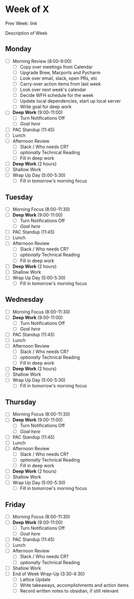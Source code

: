 # Week of X
Prev Week: *link*

Description of Week

## Monday
 - [ ] Morning Review (8:00-9:00)
	 - [ ] Copy over meetings from Calendar
	 - [ ] Upgrade Brew, Macports and Pycharm
	 - [ ] Look over email, slack, open PRs, etc
	 - [ ] Carry-over action items from last week
	 - [ ] Look over next week's calendar
	 - [ ] Decide WFH schedule for the week
	 - [ ] Update local dependencies, start up local server
	 - [ ] Write goal for deep work
 - [ ] **Deep Work** (9:00-11:00)
	 - [ ] Turn Notifications Off
	 - [ ] *Goal here*
 - [ ] PAC Standup (11:45)
 - [ ] Lunch
 - [ ] Afternoon Review
	 - [ ] Slack / Who needs CR?
	 - [ ] *optionally* Technical Reading
	 - [ ] Fill in deep work
 - [ ] **Deep Work** (2 hours)
 - [ ] Shallow Work
 - [ ] Wrap Up Day (5:00-5:30)
	 - [ ] Fill in tomorrow's morning focus

## Tuesday
 - [ ] Morning Focus (8:00-11:30)
 - [ ] **Deep Work** (9:00-11:00)
	 - [ ] Turn Notifications Off
	 - [ ] *Goal here*
 - [ ] PAC Standup (11:45)
 - [ ] Lunch
 - [ ] Afternoon Review
	 - [ ] Slack / Who needs CR?
	 - [ ] *optionally* Technical Reading
	 - [ ] Fill in deep work
 - [ ] **Deep Work** (2 hours)
 - [ ] Shallow Work
 - [ ] Wrap Up Day (5:00-5:30)
	 - [ ] Fill in tomorrow's morning focus

## Wednesday
 - [ ] Morning Focus (8:00-11:30)
 - [ ] **Deep Work** (9:00-11:00)
	 - [ ] Turn Notifications Off
	 - [ ] *Goal here*
 - [ ] PAC Standup (11:45)
 - [ ] Lunch
 - [ ] Afternoon Review
	 - [ ] Slack / Who needs CR?
	 - [ ] *optionally* Technical Reading
	 - [ ] Fill in deep work
 - [ ] **Deep Work** (2 hours)
 - [ ] Shallow Work
 - [ ] Wrap Up Day (5:00-5:30)
	 - [ ] Fill in tomorrow's morning focus

## Thursday
 - [ ] Morning Focus (8:00-11:30)
 - [ ] **Deep Work** (9:00-11:00)
	 - [ ] Turn Notifications Off
	 - [ ] *Goal here*
 - [ ] PAC Standup (11:45)
 - [ ] Lunch
 - [ ] Afternoon Review
	 - [ ] Slack / Who needs CR?
	 - [ ] *optionally* Technical Reading
	 - [ ] Fill in deep work
 - [ ] **Deep Work** (2 hours)
 - [ ] Shallow Work
 - [ ] Wrap Up Day (5:00-5:30)
	 - [ ] Fill in tomorrow's morning focus

## Friday
 - [ ] Morning Focus (8:00-11:30)
 - [ ] **Deep Work** (9:00-11:00)
	 - [ ] Turn Notifications Off
	 - [ ] *Goal here*
 - [ ] PAC Standup (11:45)
 - [ ] Lunch
 - [ ] Afternoon Review
	 - [ ] Slack / Who needs CR?
	 - [ ] *optionally* Technical Reading
 - [ ] Shallow Work
 - [ ] End of Week Wrap-Up (3:30-4:30)
	 - [ ] Lattice Update
	 - [ ] Write takeaways, accomplishments and action items
	 - [ ] Record written notes to obsidian, if still relevant